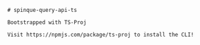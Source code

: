 
        # spinque-query-api-ts

        Bootstrapped with TS-Proj
  
        Visit https://npmjs.com/package/ts-proj to install the CLI!
        
        